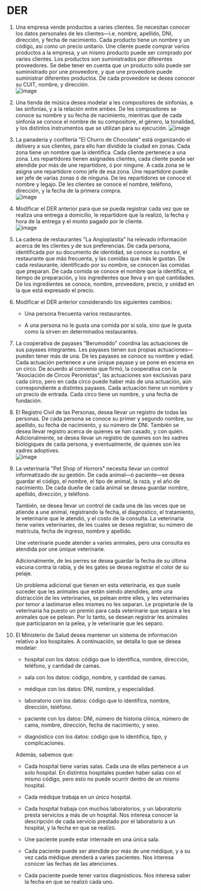 # DER

1. Una empresa vende productos a varies clientes. Se necesitan conocer los datos personales de les clientes—i.e. nombre, apellido, DNI, dirección, y fecha de nacimiento. Cada producto tiene un nombre y un código, así como un precio unitario. Une cliente puede comprar varios productos a la empresa, y un mismo producto puede ser comprado por varies clientes. Los productos son suministrados por diferentes proveedores. Se debe tener en cuenta que un producto sólo puede ser suministrado por une proveedore, y que une proveedore puede suministrar diferentes productos. De cada proveedore se desea conocer su CUIT, nombre, y dirección.  
![image](https://github.com/JGRoldan/Programacion-UNGS/assets/71336562/a59cd682-8b96-40e3-bb22-c04b894eb91e)


2. Una tienda de música desea modelar a les compositores de sinfonías, a las sinfonías, y a la relación entre ambes. De les compositores se conoce su nombre y su fecha de nacimiento, mientras que de cada sinfonía se conoce el nombre de su compositore, el género, la tonalidad, y los distintos instrumentos que se utilizan para su ejecución.
![image](https://github.com/JGRoldan/Programacion-UNGS/assets/71336562/345c7b8d-9c9d-4b30-adc6-4087c2151d77)


3. La panadería y confitería "El Churro de Chocolate" está organizando el delivery a sus clientes, para ello han dividido la ciudad en zonas. Cada zona tiene un nombre que la identifica. Cada cliente pertenece a una zona. Les repartidores tienen asignades clientes, cada cliente puede ser atendide por más de une repartidore, ó por ningune. A cada zona se le asigna une repartidore como jefe de esa zona. Une repartidore puede ser jefe de varias zonas ó de ninguna. De les repartidores se conoce el nombre y legajo. De les clientes se conoce el nombre, teléfono, dirección, y la fecha de la primera compra.  
![image](https://github.com/JGRoldan/Programacion-UNGS/assets/71336562/d7c3e495-329a-4f9f-b290-3da634520fd9)


4. Modificar el DER anterior para que se pueda registrar cada vez que se realiza una entrega a domicilio, le repartidore que la realizó, la fecha y hora de la entrega y el monto pagado por le cliente.  
![image](https://github.com/JGRoldan/Programacion-UNGS/assets/71336562/57492e47-ff0b-4b78-9992-ca92337b0186)

5. La cadena de restaurantes "La Angioplastía" ha relevado información acerca de les clientes y de sus preferencias. De cada persona, identificada por su documento de identidad, se conoce su nombre, el restaurante que más frecuenta, y las comidas que más le gustan. De cada restaurante, identificado por su nombre, se conocen las comidas que preparan. De cada comida se conoce el nombre que la identifica, el tiempo de preparación, y los ingredientes que lleva y en qué cantidades. De los ingredientes se conoce, nombre, proveedore, precio, y unidad en la que está expresado el precio.

6. Modificar el DER anterior considerando los siguientes cambios:

   - Una persona frecuenta varios restaurantes.

   - A una persona no le gusta una comida por si sola, sino que le gusta como la sirven en determinados restaurantes.

7. La cooperativa de payases "Berumoddo" coordina las actuaciones de sus payases integrantes. Les payases tienen sus propias actuaciones—pueden tener más de una. De les payases se conoce su nombre y edad. Cada actuación pertenece a une únique payase y se pone en escena en un circo. De acuerdo al convenio que firmó, la cooperativa con la "Asociación de Circos Peronistas", las actuaciones son exclusivas para cada circo, pero en cada circo puede haber más de una actuación, aún correspondiente a distintes payases. Cada actuación tiene un nombre y un precio de entrada. Cada circo tiene un nombre, y una fecha de fundación.

8. El Registro Civil de las Personas, desea llevar un registro de todas las personas. De cada persona se conoce su primer y segundo nombre, su apellido, su fecha de nacimiento, y su número de DNI. También se desea llevar registro acerca de quienes se han casado, y con quién. Adicionalmente, se desea llevar un registro de quienes son les xadres biológiques de cada persona, y eventualmente, de quienes son les xadres adoptives.  
![image](https://github.com/JGRoldan/Programacion-UNGS/assets/71336562/6657955b-dd5b-47a0-84bd-e1baa2220ec7)

9. La veterinaria "Pet Shop of Horrors" necesita llevar un control informatizado de su gestión. De cada animal—ó paciente—se desea guardar el código, el nombre, el tipo de animal, la raza, y el año de nacimiento. De cada dueñe de cada animal se desea guardar nombre, apellido, dirección, y teléfono.

   También, se desea llevar un control de cada una de las veces que se atiende a une animal, registrando la fecha, el diagnostico, el tratamiento, le veterinarie que le atendió, y el costo 
   de la consulta. La veterinaria tiene varies veterinaries, de les cuales se desea registrar, su número de matrícula, fecha de ingreso, nombre y apellido.

   Une veterinarie puede atender a varies animales, pero una consulta es atendida por une únique veterinarie.

   Adicionalmente, de les perres se desea guardar la fecha de su última vacuna contra la rabia, y de les gates se desea registrar el color de su pelaje.
   
   Un problema adicional que tienen en esta veterinaria, es que suele suceder que les animales que están siendo atendides, ante una distracción de les veterinaries, se pelean entre elles, y 
   les veterinaries por temor a lastimarse elles mismes no les separan. Le propietarie de la veterinaria ha puesto un premio para cada veterinarie que separa a les animales que se pelean. 
   Por lo tanto, se desean registrar les animales que participaron en la pelea, y le veterinarie que les separo.

10. El Ministerio de Salud desea mantener un sistema de información relativo a los hospitales. A continuación, se detalla lo que se desea modelar:

    - hospital con los datos: código que lo identifica, nombre, dirección, teléfono, y cantidad de camas.
   
    - sala con los datos: código, nombre, y cantidad de camas.
   
    - médique con los datos: DNI, nombre, y especialidad.
   
    - laboratorio con los datos: código que lo identifica, nombre, dirección, teléfono.
   
    - paciente con los datos: DNI, número de historia clínica, número de cama, nombre, dirección, fecha de nacimiento, y sexo.
   
    - diagnóstico con los datos: código que lo identifica, tipo, y complicaciones.

    Además, sabemos que:

    - Cada hospital tiene varias salas. Cada una de ellas pertenece a un solo hospital. En distintos hospitales pueden haber salas con el mismo código, pero esto no puede ocurrir dentro de un mismo hospital.
   
    - Cada médique trabaja en un único hospital.
   
    - Cada hospital trabaja con muchos laboratorios, y un laboratorio presta servicios a más de un hospital. Nos interesa conocer la descripción de cada servicio prestado por el laboratorio a un hospital, y la fecha en que se realizó.
   
    - Une paciente puede estar internade en una única sala.
   
    - Cada paciente puede ser atendide por más de une médique, y a su vez cada médique atenderá a varies pacientes. Nos interesa conocer las fechas de las atenciones.
   
    - Cada paciente puede tener varios diagnósticos. Nos interesa saber la fecha en que se realizó cada uno. 

